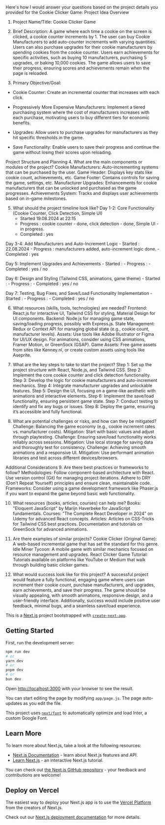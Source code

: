 Here's how I would answer your questions based on the project details you provided for the Cookie Clicker Game:
Project Idea Overview
1. Project Name/Title:
Cookie Clicker Game


2. Brief Description:
A game where each time a cookie on the screen is clicked, a cookie counter increments by 1. The user can buy Cookie Manufacturers to add auto-counter increments with varying quantities. Users can also purchase upgrades for their cookie manufacturers by spending cookies from the cookie counter. Users earn achievements for specific activities, such as buying 10 manufacturers, purchasing 5 upgrades, or baking 10,000 cookies. The game allows users to save their progress, ensuring scores and achievements remain when the page is reloaded.


3. Primary Objective/Goal:
- Cookie Counter: Create an incremental counter that increases with each click.

- Progressively More Expensive Manufacturers: Implement a tiered purchasing system where the cost of manufacturers increases with each purchase, motivating users to buy different tiers for economic benefits.

- Upgrades: Allow users to purchase upgrades for manufacturers as they hit specific thresholds in the game.

- Save Functionality: Enable users to save their progress and continue the game without losing their scores upon reloading.

Project Structure and Planning
4. What are the main components or modules of the project?
Cookie Manufacturers: Auto-incrementing systems that can be purchased by the user.
Game Header: Displays key stats like cookie count, achievements, etc.
Game Footer: Contains controls for saving the game, settings, etc.
Manufacturer Upgrades: Enhancements for cookie manufacturers that can be unlocked and purchased as the game progresses.
Achievements System: Tracks and displays user achievements based on in-game milestones.


5. What should the project timeline look like?
Day 1-2: Core Functionality (Cookie Counter, Click Detection, Simple UI)
    - Started 19.08.2024 at 22:15
    - Progress : cookie counter - done, click detection - done, Simple UI - in progress.
    - Completed : yes

Day 3-4: Add Manufacturers and Auto-Increment Logic
    - Started : 22.08.2024
    - Progress :  manufacturers added, auto-increment logic done.
    - Completed : yes

Day 5: Implement Upgrades and Achievements
    - Started :
    - Progress : 
    - Completed : yes / no

Day 6: Design and Styling (Tailwind CSS, animations, game theme)
    - Started :
    - Progress : 
    - Completed : yes / no

Day 7: Testing, Bug Fixes, and Save/Load Functionality Implementation
    - Started :
    - Progress : 
    - Completed : yes / no



6. What resources (skills, tools, technologies) are needed?
Frontend: React.js for interactive UI, Tailwind CSS for styling, Material Design for UI components.
Backend: Node.js for managing game state, saving/loading progress, possibly with Express.js.
State Management: Redux or Context API for managing global state (e.g., cookie count, manufacturer levels).
Assets: Use tools like Adobe Illustrator or Figma for UI/UX design. For animations, consider using CSS animations, Framer Motion, or GreenSock (GSAP).
Game Assets: Free game assets from sites like Kenney.nl, or create custom assets using tools like Aseprite.


7. What are the key steps to take to start the project?
Step 1: Set up the project structure with React, Node.js, and Tailwind CSS.
Step 2: Implement the core cookie counter and click detection functionality.
Step 3: Develop the logic for cookie manufacturers and auto-increment mechanics.
Step 4: Integrate manufacturer upgrades and unlockable features.
Step 5: Design the UI, focusing on a game-like aesthetic with animations and interactive elements.
Step 6: Implement the save/load functionality, ensuring persistent game state.
Step 7: Conduct testing to identify and fix any bugs or issues.
Step 8: Deploy the game, ensuring it’s accessible and fully functional.


8. What are potential challenges or risks, and how can they be mitigated?
Challenge: Balancing the game economy (e.g., cookie increment rates vs. manufacturer costs).
Mitigation: Start with basic values and adjust through playtesting.
Challenge: Ensuring save/load functionality works reliably across sessions.
Mitigation: Use local storage for saving data and thoroughly test for consistency.
Challenge: Achieving smooth animations and a responsive UI.
Mitigation: Use performant animation libraries and test across different devices/browsers.

Additional Considerations
9. Are there best practices or frameworks to follow?
Methodologies: Follow component-based architecture with React. Use version control (Git) for managing project iterations. Adhere to DRY (Don't Repeat Yourself) principles and ensure clean, maintainable code.
Frameworks: Consider using a game development framework like Phaser.js if you want to expand the game beyond basic web functionality.


10. What resources (books, articles, courses) can help me?
Books:
"Eloquent JavaScript" by Marijn Haverbeke for JavaScript fundamentals.
Courses:
"The Complete React Developer in 2024" on Udemy for advanced React concepts.
Articles:
Articles on CSS-Tricks for Tailwind CSS best practices.
Documentation and tutorials on GreenSock for advanced animations.


11. Are there examples of similar projects?
Cookie Clicker (Original Game): A web-based incremental game that has set the standard for this genre.
Idle Miner Tycoon: A mobile game with similar mechanics focused on resource management and upgrades.
React Clicker Game Tutorial: Tutorials available on platforms like YouTube or Medium that walk through building basic clicker games.


12. What would success look like for this project?
A successful project would feature a fully functional, engaging game where users can increment their cookie count, purchase manufacturers, and upgrades, earn achievements, and save their progress. The game should be visually appealing, with smooth animations, responsive design, and a user-friendly interface. Additionally, success would include positive user feedback, minimal bugs, and a seamless save/load experience.





This is a [Next.js](https://nextjs.org/) project bootstrapped with [`create-next-app`](https://github.com/vercel/next.js/tree/canary/packages/create-next-app).

## Getting Started

First, run the development server:

```bash
npm run dev
# or
yarn dev
# or
pnpm dev
# or
bun dev
```

Open [http://localhost:3000](http://localhost:3000) with your browser to see the result.

You can start editing the page by modifying `app/page.js`. The page auto-updates as you edit the file.

This project uses [`next/font`](https://nextjs.org/docs/basic-features/font-optimization) to automatically optimize and load Inter, a custom Google Font.

## Learn More

To learn more about Next.js, take a look at the following resources:

- [Next.js Documentation](https://nextjs.org/docs) - learn about Next.js features and API.
- [Learn Next.js](https://nextjs.org/learn) - an interactive Next.js tutorial.

You can check out [the Next.js GitHub repository](https://github.com/vercel/next.js/) - your feedback and contributions are welcome!

## Deploy on Vercel

The easiest way to deploy your Next.js app is to use the [Vercel Platform](https://vercel.com/new?utm_medium=default-template&filter=next.js&utm_source=create-next-app&utm_campaign=create-next-app-readme) from the creators of Next.js.

Check out our [Next.js deployment documentation](https://nextjs.org/docs/deployment) for more details.
